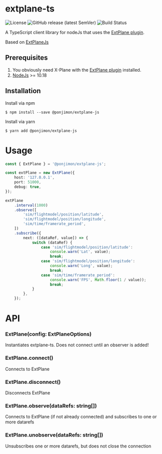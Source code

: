 # extplane-ts #

![License](https://img.shields.io/github/license/ponjimon/extplane-ts)
![GitHub release (latest SemVer)](https://img.shields.io/github/v/release/ponjimon/extplane-ts)
![Build Status](https://img.shields.io/github/workflow/status/ponjimon/extplane-ts/Release)

A TypeScript client library for nodeJs that uses the [ExtPlane plugin](https://github.com/vranki/ExtPlane).

Based on [ExtPlaneJs](https://github.com/wadedos/ExtPlaneJs)

## Prerequisites
1. You obviously need X-Plane with the [ExtPlane plugin](https://github.com/vranki/ExtPlane) installed.
2. [NodeJs](https://nodejs.org) >= 10.18


## Installation
Install via npm

```
$ npm install --save @ponjimon/extplane-js
```

Install via yarn

```
$ yarn add @ponjimon/extplane-js
```


# Usage


```typescript
const { ExtPlane } = '@ponjimon/extplane-js';

const extPlane = new ExtPlane({
    host: '127.0.0.1',
    port: 51000,
    debug: true,
});

extPlane
    .interval(1000)
    .observe([
        'sim/flightmodel/position/latitude',
        'sim/flightmodel/position/longitude',
        'sim/time/framerate_period',
    ])
    .subscribe({
        next: ([dataRef, value]) => {
            switch (dataRef) {
                case 'sim/flightmodel/position/latitude':
                    console.warn('Lat', value);
                    break;
                case 'sim/flightmodel/position/longitude':
                    console.warn('Long', value);
                    break;
                case 'sim/time/framerate_period':
                    console.warn('FPS', Math.floor(1 / value));
                    break;
            }
        },
    });
```


# API

### ExtPlane(config: ExtPlaneOptions)
Instantiates extplane-ts. Does not connect until an observer is added! 

### ExtPlane.connect()
Connects to ExtPlane

### ExtPlane.disconnect()
Disconnects ExtPlane

### ExtPlane.observe(dataRefs: string[])
Connects to ExtPlane (if not already connected) and subscribes to one or more datarefs

### ExtPlane.unobserve(dataRefs: string[])
Unsubscribes one or more datarefs, but does not close the connection
